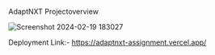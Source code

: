 AdaptNXT
Projectoverview

![Screenshot 2024-02-19 183027](https://github.com/sushobit/adaptnxt_assignment/assets/120631631/9d5fb056-2292-4948-80e6-7cb4ece068f7)



Deployment Link:- https://adaptnxt-assignment.vercel.app/
